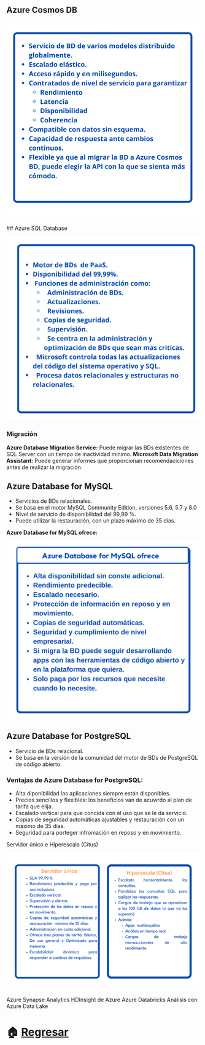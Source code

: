 
## Azure Cosmos DB
<p align="center"> 
    <strong></strong>
    <img alt="TiposNubes" src="../Imagenes/cosmo.png"
    <strong></strong>
</p>
## Azure SQL Database
<p align="center"> 
    <strong></strong>
    <img alt="TiposNubes" src="../Imagenes/sql.png"
    <strong></strong>

### Migración

**Azure Database Migration Service:** Puede migrar las BDs existentes de SQL Server con un tiempo de inactividad mínimo.
**Microsoft Data Migration Assistant:** Puede generar informes que proporcionan recomendaciciones antes de realizar la migración.


## Azure Database for MySQL
* Servicios de BDs relacionales.
* Se basa en el motor MySQL Community Edition, versiones 5.6, 5.7 y 8.0
* Nivel de servicio de disponibilidad del 99,99 %.
* Puede utilizar la restauración, con un plazo máximo de 35 días.
  
 **Azure Database for MySQL ofrece:**
<p align="center"> 
    <strong></strong>
    <img alt="TiposNubes" src="../Imagenes/Mysql.png"
    <strong></strong>

## Azure Database for PostgreSQL

* Servicio de BDs relacional.
* Se basa en la versión de la comunidad del motor de BDs de PostgreSQL de código abierto. 

### Ventajas de Azure Database for PostgreSQL:
* Alta diponibilidad las aplicaciones siempre están disponibles.
* Precios sencillos y  flexibles: los beneficios van de acuwrdo al plan de tarifa  que elija.
* Escalado vertical para que concida con el uso que se le da servicio.
* Copias de seguridad automáticas ajustables y restauración con un máximo de 35 días.
* Seguridad para porteger infromación en reposo y en movimiento.

Servidor único e Hiperescala (Citus)
<p align="center"> 
    <strong></strong>
    <img alt="TiposNubes" src="../Imagenes/Posgres.png"
    <strong></strong>


Azure Synapse Analytics
HDInsight de Azure
Azure Databricks
Análisis con Azure Data Lake

# :house: [Regresar](https://github.com/JazminQuino/SummerCloud-Grupo-2/blob/main/contenido/semana_dos.md)